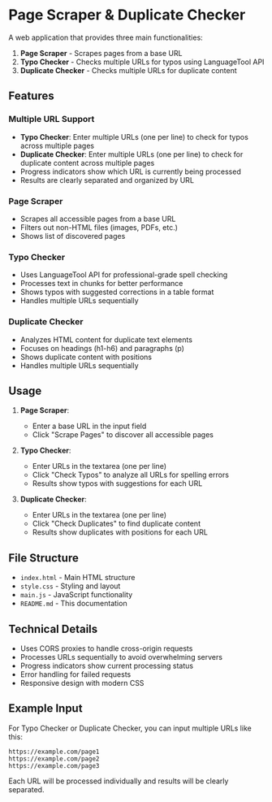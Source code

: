 # Page Scraper & Duplicate Checker

A web application that provides three main functionalities:
1. **Page Scraper** - Scrapes pages from a base URL
2. **Typo Checker** - Checks multiple URLs for typos using LanguageTool API
3. **Duplicate Checker** - Checks multiple URLs for duplicate content

## Features

### Multiple URL Support
- **Typo Checker**: Enter multiple URLs (one per line) to check for typos across multiple pages
- **Duplicate Checker**: Enter multiple URLs (one per line) to check for duplicate content across multiple pages
- Progress indicators show which URL is currently being processed
- Results are clearly separated and organized by URL

### Page Scraper
- Scrapes all accessible pages from a base URL
- Filters out non-HTML files (images, PDFs, etc.)
- Shows list of discovered pages

### Typo Checker
- Uses LanguageTool API for professional-grade spell checking
- Processes text in chunks for better performance
- Shows typos with suggested corrections in a table format
- Handles multiple URLs sequentially

### Duplicate Checker
- Analyzes HTML content for duplicate text elements
- Focuses on headings (h1-h6) and paragraphs (p)
- Shows duplicate content with positions
- Handles multiple URLs sequentially

## Usage

1. **Page Scraper**:
   - Enter a base URL in the input field
   - Click "Scrape Pages" to discover all accessible pages

2. **Typo Checker**:
   - Enter URLs in the textarea (one per line)
   - Click "Check Typos" to analyze all URLs for spelling errors
   - Results show typos with suggestions for each URL

3. **Duplicate Checker**:
   - Enter URLs in the textarea (one per line)
   - Click "Check Duplicates" to find duplicate content
   - Results show duplicates with positions for each URL

## File Structure

- `index.html` - Main HTML structure
- `style.css` - Styling and layout
- `main.js` - JavaScript functionality
- `README.md` - This documentation

## Technical Details

- Uses CORS proxies to handle cross-origin requests
- Processes URLs sequentially to avoid overwhelming servers
- Progress indicators show current processing status
- Error handling for failed requests
- Responsive design with modern CSS

## Example Input

For Typo Checker or Duplicate Checker, you can input multiple URLs like this:
```
https://example.com/page1
https://example.com/page2
https://example.com/page3
```

Each URL will be processed individually and results will be clearly separated.
